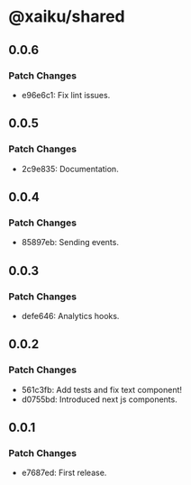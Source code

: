 # @xaiku/shared

## 0.0.6

### Patch Changes

- e96e6c1: Fix lint issues.

## 0.0.5

### Patch Changes

- 2c9e835: Documentation.

## 0.0.4

### Patch Changes

- 85897eb: Sending events.

## 0.0.3

### Patch Changes

- defe646: Analytics hooks.

## 0.0.2

### Patch Changes

- 561c3fb: Add tests and fix text component!
- d0755bd: Introduced next js components.

## 0.0.1

### Patch Changes

- e7687ed: First release.

